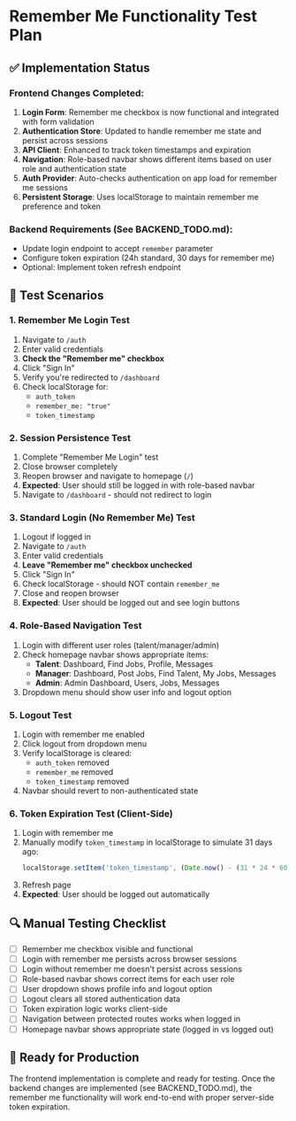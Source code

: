 # Remember Me Functionality Test Plan

## ✅ Implementation Status

### Frontend Changes Completed:
1. **Login Form**: Remember me checkbox is now functional and integrated with form validation
2. **Authentication Store**: Updated to handle remember me state and persist across sessions
3. **API Client**: Enhanced to track token timestamps and expiration
4. **Navigation**: Role-based navbar shows different items based on user role and authentication state
5. **Auth Provider**: Auto-checks authentication on app load for remember me sessions
6. **Persistent Storage**: Uses localStorage to maintain remember me preference and token

### Backend Requirements (See BACKEND_TODO.md):
- Update login endpoint to accept `remember` parameter
- Configure token expiration (24h standard, 30 days for remember me)
- Optional: Implement token refresh endpoint

## 🧪 Test Scenarios

### 1. Remember Me Login Test
1. Navigate to `/auth`
2. Enter valid credentials
3. **Check the "Remember me" checkbox**
4. Click "Sign In"
5. Verify you're redirected to `/dashboard`
6. Check localStorage for:
   - `auth_token`
   - `remember_me: "true"`
   - `token_timestamp`

### 2. Session Persistence Test
1. Complete "Remember Me Login" test
2. Close browser completely
3. Reopen browser and navigate to homepage (`/`)
4. **Expected**: User should still be logged in with role-based navbar
5. Navigate to `/dashboard` - should not redirect to login

### 3. Standard Login (No Remember Me) Test
1. Logout if logged in
2. Navigate to `/auth`
3. Enter valid credentials
4. **Leave "Remember me" checkbox unchecked**
5. Click "Sign In"
6. Check localStorage - should NOT contain `remember_me`
7. Close and reopen browser
8. **Expected**: User should be logged out and see login buttons

### 4. Role-Based Navigation Test
1. Login with different user roles (talent/manager/admin)
2. Check homepage navbar shows appropriate items:
   - **Talent**: Dashboard, Find Jobs, Profile, Messages
   - **Manager**: Dashboard, Post Jobs, Find Talent, My Jobs, Messages  
   - **Admin**: Admin Dashboard, Users, Jobs, Messages
3. Dropdown menu should show user info and logout option

### 5. Logout Test
1. Login with remember me enabled
2. Click logout from dropdown menu
3. Verify localStorage is cleared:
   - `auth_token` removed
   - `remember_me` removed
   - `token_timestamp` removed
4. Navbar should revert to non-authenticated state

### 6. Token Expiration Test (Client-Side)
1. Login with remember me
2. Manually modify `token_timestamp` in localStorage to simulate 31 days ago:
   ```javascript
   localStorage.setItem('token_timestamp', (Date.now() - (31 * 24 * 60 * 60 * 1000)).toString())
   ```
3. Refresh page
4. **Expected**: User should be logged out automatically

## 🔍 Manual Testing Checklist

- [ ] Remember me checkbox visible and functional
- [ ] Login with remember me persists across browser sessions  
- [ ] Login without remember me doesn't persist across sessions
- [ ] Role-based navbar shows correct items for each user role
- [ ] User dropdown shows profile info and logout option
- [ ] Logout clears all stored authentication data
- [ ] Token expiration logic works client-side
- [ ] Navigation between protected routes works when logged in
- [ ] Homepage navbar shows appropriate state (logged in vs logged out)

## 🚀 Ready for Production

The frontend implementation is complete and ready for testing. Once the backend changes are implemented (see BACKEND_TODO.md), the remember me functionality will work end-to-end with proper server-side token expiration.